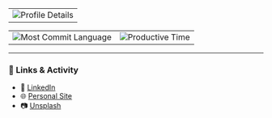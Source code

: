 <table align="center">
  <tr>
     <td>
       <img src="http://github-profile-summary-cards.vercel.app/api/cards/profile-details?username=sudheer-salavadi&theme=dark" alt="Profile Details" />
      </td>
  </tr>
</table>
<table align="center">
  <tr>
    <td>
      <img src="http://github-profile-summary-cards.vercel.app/api/cards/most-commit-language?username=sudheer-salavadi&theme=dark" alt="Most Commit Language" />
    </td>
    <td>
      <img src="http://github-profile-summary-cards.vercel.app/api/cards/productive-time?username=sudheer-salavadi&theme=dark&utcOffset=-4" alt="Productive Time" />
    </td>
  </tr>
</table>

---

### 🔗 Links & Activity
- 💼 [LinkedIn](https://linkedin.com/in/sudheer-salavadi)  
- 🌐 [Personal Site](https://salavadi.online)  
- 📷 [Unsplash](https://unsplash.com/@sudheersalavadi)
